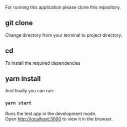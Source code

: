 For running this application please clone this repository.

## git clone <repo name>

Change directory from your terminal to project directory.

## cd <project-directory>

To install the required dependencies

## yarn install

And finally you can run:

### `yarn start`

Runs the test app in the development mode.<br />
Open [http://localhost:3000](http://localhost:3000) to view it in the browser.
